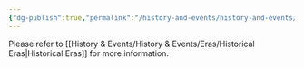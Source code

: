 ```yaml
---
{"dg-publish":true,"permalink":"/history-and-events/history-and-events/eras/2nd-era/","updated":"2025-08-10T13:26:10.217+01:00"}
---
```


Please refer to [[History & Events/History & Events/Eras/Historical Eras\|Historical Eras]] for more information. 